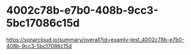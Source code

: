# 4002c78b-e7b0-408b-9cc3-5bc17086c15d
https://sonarcloud.io/summary/overall?id=examly-test_4002c78b-e7b0-408b-9cc3-5bc17086c15d
